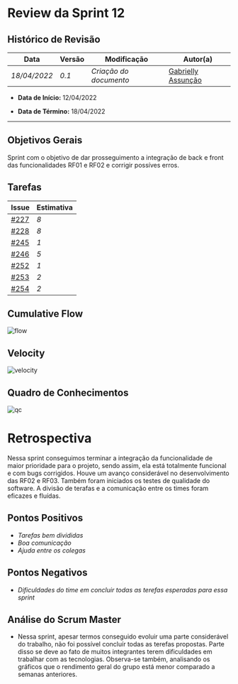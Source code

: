 # Review da Sprint 12

## Histórico de Revisão
| Data | Versão | Modificação | Autor(a) |
| --- | --- | --- | --- |
| _18/04/2022_ | _0.1_ | _Criação do documento_ | [Gabrielly Assunção](https://github.com/GabriellyAssuncao) |

- **Data de Início:** 12/04/2022

- **Data de Término:** 18/04/2022

---

## Objetivos Gerais
Sprint com o objetivo de dar prosseguimento a integração de back e front das funcionalidades RF01 e RF02 e corrigir possíves erros.

## Tarefas
|**Issue** | **Estimativa** |
| --- | --- |
| [#227](https://github.com/fga-eps-mds/2021.2-Sigaa-Plus/issues/227) |  _8_ |
| [#228](https://github.com/fga-eps-mds/2021.2-Sigaa-Plus/issues/228) |  _8_ |
| [#245](https://github.com/fga-eps-mds/2021.2-Sigaa-Plus/issues/245)|  _1_ |
| [#246](https://github.com/fga-eps-mds/2021.2-Sigaa-Plus/issues/246) | _5_ |
| [#252](https://github.com/fga-eps-mds/2021.2-Sigaa-Plus/issues/252)|  _1_ |
| [#253](https://github.com/fga-eps-mds/2021.2-Sigaa-Plus/issues/253) |  _2_ |
| [#254](https://github.com/fga-eps-mds/2021.2-Sigaa-Plus/issues/254)|  _2_ |


## Cumulative Flow

![flow](https://user-images.githubusercontent.com/86726332/163997680-257ad6b0-2301-4579-a221-b9b1d7393d89.jpg)

## Velocity
![velocity](https://user-images.githubusercontent.com/86726332/163997603-ba93ccd6-3ffa-4323-9cc6-89a470173498.jpg)

## Quadro de Conhecimentos
![qc](https://user-images.githubusercontent.com/86726332/160493676-c94c58b8-e360-4a1b-8ea1-53d39902f5c3.jpg)


# Retrospectiva

Nessa sprint conseguimos terminar a integração da funcionalidade de maior prioridade para o projeto, sendo assim, ela está totalmente funcional e com bugs corrigidos. Houve um avanço considerável no desenvolvimento das RF02 e RF03. Também foram iniciados os testes de qualidade do software. A divisão de terafas e a comunicação entre os times foram eficazes e fluídas.

## Pontos Positivos
- _Tarefas bem divididas_
- _Boa comunicação_ 
- _Ajuda entre os colegas_ 

## Pontos Negativos
- _Dificuldades do time em concluir todas as terefas esperadas para essa sprint_

## Análise do Scrum Master

- Nessa sprint, apesar termos conseguido evoluir uma parte considerável do trabalho, não foi possível concluír todas as terefas propostas. Parte disso se deve ao fato de muitos integrantes terem dificuldades em trabalhar com as tecnologias. Observa-se também, analisando os gráficos que o rendimento geral do grupo está menor comparado a semanas anteriores. 
